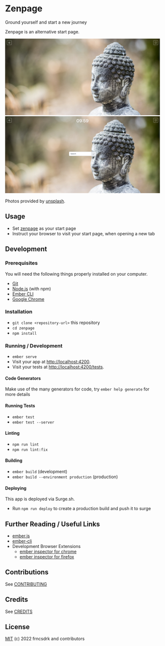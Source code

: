 # Zenpage

Ground yourself and start a new journey

Zenpage is an alternative start page.

![default](./docs/screenshot-zenpage-default-v0-1.png "default")
![with search and time](./docs/screenshot-zenpage-search-time-v0-1.png "with search and time")

Photos provided by [unsplash](https://unsplash.com).

## Usage

- Set [zenpage](https://zenpage.surge.sh) as your start page
- Instruct your browser to visit your start page, when opening a new tab

## Development

### Prerequisites

You will need the following things properly installed on your computer.

* [Git](https://git-scm.com/)
* [Node.js](https://nodejs.org/) (with npm)
* [Ember CLI](https://ember-cli.com/)
* [Google Chrome](https://google.com/chrome/)

### Installation

* `git clone <repository-url>` this repository
* `cd zenpage`
* `npm install`

### Running / Development

* `ember serve`
* Visit your app at [http://localhost:4200](http://localhost:4200).
* Visit your tests at [http://localhost:4200/tests](http://localhost:4200/tests).

#### Code Generators

Make use of the many generators for code, try `ember help generate` for more details

#### Running Tests

* `ember test`
* `ember test --server`

#### Linting

* `npm run lint`
* `npm run lint:fix`

#### Building

* `ember build` (development)
* `ember build --environment production` (production)

#### Deploying

This app is deployed via Surge.sh.

- Run `npm run deploy` to create a production build and push it to surge

## Further Reading / Useful Links

* [ember.js](https://emberjs.com/)
* [ember-cli](https://ember-cli.com/)
* Development Browser Extensions
  * [ember inspector for chrome](https://chrome.google.com/webstore/detail/ember-inspector/bmdblncegkenkacieihfhpjfppoconhi)
  * [ember inspector for firefox](https://addons.mozilla.org/en-US/firefox/addon/ember-inspector/)

## Contributions

See [CONTRIBUTING](https://github.com/frncsdrk/zenpage/blob/main/CONTRIBUTING.md)

## Credits

See [CREDITS](https://github.com/frncsdrk/zenpage/blob/main/CREDITS)

## License

[MIT](https://github.com/frncsdrk/zenpage/blob/main/LICENSE) (c) 2022 frncsdrk and contributors
